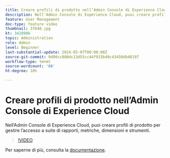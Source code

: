 ```yaml
---
title: Creare profili di prodotto nell’Admin Console di Experience Cloud
description: Nell’Admin Console di Experience Cloud, puoi creare profili di prodotto per gestire l’accesso a suite di rapporti, metriche, dimensioni e strumenti.
feature: User Management
doc-type: feature video
thumbnail: 37648.jpg
kt: 3428986
topic: Administration
role: Admin
level: Beginner
last-substantial-update: 2024-05-07T00:00:00Z
source-git-commit: 9d90cc880dc13d55cc44f915b40c43450db48197
workflow-type: tm+mt
source-wordcount: '66'
ht-degree: 10%

---
```


# Creare profili di prodotto nell’Admin Console di Experience Cloud

Nell’Admin Console di Experience Cloud, puoi creare profili di prodotto per gestire l’accesso a suite di rapporti, metriche, dimensioni e strumenti.

>[!VIDEO](https://video.tv.adobe.com/v/3428986/?learn=on)

Per saperne di più, consulta la [documentazione](https://experienceleague.adobe.com/en/docs/analytics/admin/admin-console/permissions/product-profile).
